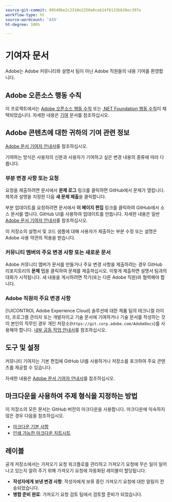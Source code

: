 ```yaml
---
source-git-commit: 99540be2c2310e2250a0ceb14fb133b630ec397e
workflow-type: ht
source-wordcount: '433'
ht-degree: 100%

---
```

# 기여자 문서

Adobe는 Adobe 커뮤니티와 설명서 팀이 아닌 Adobe 직원들의 내용 기여를 환영합니다.

## Adobe 오픈소스 행동 수칙

이 프로젝트에서는 [Adobe 오픈소스 행동 수칙](code-of-conduct.md) 또는 [.NET Foundation 행동 수칙](https://dotnetfoundation.org/code-of-conduct)이 채택되었습니다. 자세한 내용은 [기여](contributing.md) 문서를 참조하십시오.

## Adobe 콘텐츠에 대한 귀하의 기여 관련 정보

[Adobe 문서 기여자 안내서](https://docs.adobe.com/help/ko/contributor/contributor-guide/introduction.html)를 참조하십시오.

기여하는 방식은 사용자의 신분과 사용자가 기여하고 싶은 변경 내용의 종류에 따라 다릅니다.

### 부분 변경 사항 또는 요청

요청을 제출하려면 문서에서 **문제 로그** 링크를 클릭하면 GitHub에서 문제가 열립니다. 제목과 설명을 지정한 다음 **새 문제 제출**&#x200B;을 클릭합니다.

부분 업데이트를 요청하려면 문서에서 **이 페이지 편집** 링크를 클릭하여 GitHub에서 소스 문서를 엽니다. GitHub UI를 사용하여 업데이트를 만듭니다. 자세한 내용은 일반 [Adobe 문서 기여자 안내서](https://docs.adobe.com/help/ko/contributor/contributor-guide/introduction.html)를 참조하십시오.

이 저장소의 설명서 및 코드 샘플에 대해 사용자가 제출하는 부분 수정 또는 설명은 Adobe 사용 약관의 적용을 받습니다.

### 커뮤니티 멤버의 주요 변경 사항 또는 새로운 문서

Adobe 커뮤니티 멤버가 문서를 만들거나 주요 변경 사항을 제출하려는 경우 GitHub 리포지토리의 **문제** 탭을 클릭하여 문제를 제출하십시오. 이렇게 제출하면 설명서 팀과의 대화가 시작됩니다. 새 내용을 게시하려면 작가(또는 다른 Adobe 직원)와 협력해야 합니다.

<!--
If you submit a pull request with significant changes to documentation and code examples, you'll see a message in the pull request asking you to submit an online contribution license agreement (CLA). You must complete the online form before we can review your pull request.
-->

### Adobe 직원의 주요 변경 사항

[!UICONTROL Adobe Experience Cloud] 솔루션에 대한 제품 팀의 테크니컬 라이터, 프로그램 관리자 또는 개발자이고 기술 문서에 기여하거나 기술 문서를 작성하는 것이 본인의 직무인 경우 개인 저장소(`https://git.corp.adobe.com/AdobeDocs`)를 사용해야 합니다. [내부 공동 작업 안내서](https://experienceleague.adobe.com/docs/collaborative-doc-instructions/collaboration-guide/home.html)를 참조하십시오.

<!--Employees from other parts of the Adobe world should use the public repo for minor updates.-->

## 도구 및 설정

커뮤니티 기여자는 기본 편집에 GitHub UI를 사용하거나 저장소를 포크하여 주요 콘텐츠를 제공할 수 있습니다.

자세한 내용은 [Adobe 문서 기여자 안내서](https://docs.adobe.com/help/ko/contributor/contributor-guide/introduction.html)를 참조하십시오.

## 마크다운을 사용하여 주제 형식을 지정하는 방법

이 저장소의 모든 문서는 GitHub 버전의 마크다운을 사용합니다. 마크다운에 익숙하지 않은 경우 다음을 참조하십시오.

* [마크다운 기본 사항](https://help.github.com/articles/getting-started-with-writing-and-formatting-on-github/)
* [인쇄 가능한 마크다운 치트시트](https://guides.github.com/pdfs/markdown-cheatsheet-online.pdf)

## 레이블

공개 저장소에서는 가져오기 요청 워크플로를 관리하고 가져오기 요청에 무슨 일이 일어나고 있는지 알려 주기 위해 가져오기 요청에 자동화된 레이블이 할당됩니다.

* **작성자에게 보낸 변경 사항**: 작성자에게 보류 중인 가져오기 요청에 대한 알림이 전송되었습니다.
* **병합 준비 완료**: 가져오기 요청 검토 팀에서 검토할 준비가 되었습니다.
